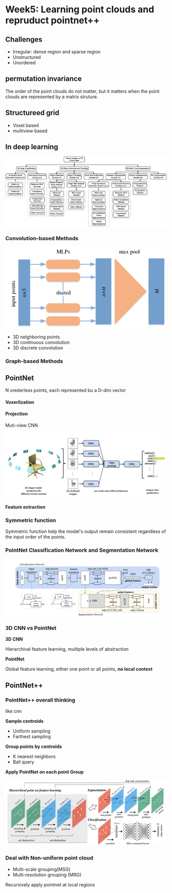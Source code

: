 # Week5: Learning point clouds and repruduct pointnet++

## Challenges
- Irregular: dense region and sparse region
- Unstructured
- Unordered

## permutation invariance
The order of the point clouds do not matter, but it matters when the point clouds are represented by a matrix struture.

## Structureed grid
- Voxel based
- multiview based


## In deep learning
![grad](./image/A-taxonomy-of-deep-learning-methods-for-3D-point-clouds.png)
### Convolution-based Methods
![grad](./image/pointnet.png)
- 3D neighboring points
- 3D continuous convolution
- 3D discrete convolution
### Graph-based Methods

## PointNet
N orederless points, each represented bu a D-dim vector
 #### Voxerlization
 
 #### Projection
 
 Muti-view CNN
 
 ![grad](./image/Multi-view.png)
 
 #### Feature extraction


### Symmetric function
Symmetric function help the model's output remain consistent regardless of the input order of the points.

### PointNet Classification Network and Segmentation Network

 ![grad](./image/network.png)

 ### 3D CNN vs PointNet
**3D CNN**

Hierarchival feature learning, multiple levels of abstraction

**PointNet**

Global feature learning, either one point or all points, **no local context**

## PointNet++
### PointNet++ overall thinking 
like cnn


**Sample centroids**
- Uniform sampling
- Farthest sampling

**Group points by centroids**
- K nearest neighbors
- Ball query

**Apply PointNet on each point Group**

 ![grad](./image/PointNet-architecture-Hierarchical-feature-learning-is-introduced-to-learn-features-at.png)

### Deal with Non-uniform point cloud
- Multi-scale grouping(MSG)
- Multi-resolution grouping (MRG)

Recursively apply pointnet at local regions
